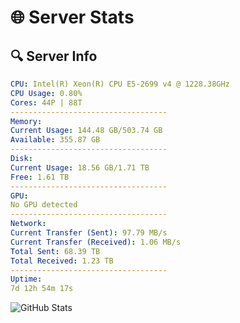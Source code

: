 # 🌐 Server Stats
## 🔍 Server Info
```yaml
CPU: Intel(R) Xeon(R) CPU E5-2699 v4 @ 1228.38GHz
CPU Usage: 0.80%
Cores: 44P | 88T
-----------------------------------
Memory:
Current Usage: 144.48 GB/503.74 GB
Available: 355.87 GB
-----------------------------------
Disk:
Current Usage: 18.56 GB/1.71 TB
Free: 1.61 TB
-----------------------------------
GPU:
No GPU detected
-----------------------------------
Network:
Current Transfer (Sent): 97.79 MB/s
Current Transfer (Received): 1.06 MB/s
Total Sent: 68.39 TB
Total Received: 1.23 TB
-----------------------------------
Uptime:
7d 12h 54m 17s
```
![GitHub Stats](https://img.shields.io/badge/Updated-2025-02-15_11:37:35-blue)